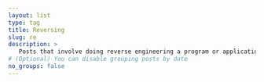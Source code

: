 ```yaml
---
layout: list
type: tag
title: Reversing
slug: re
description: >
   Posts that involve doing reverse engineering a program or application.
# (Optional) You can disable grouping posts by date
no_groups: false
---
```

